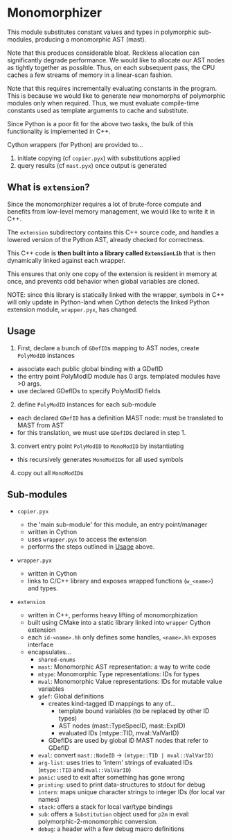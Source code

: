 # Monomorphizer

This module substitutes constant values and types in polymorphic sub-modules,
producing a monomorphic AST (mast).

Note that this produces considerable bloat. 
Reckless allocation can significantly degrade performance.
We would like to allocate our AST nodes as tightly together as possible.
Thus, on each subsequent pass, the CPU caches a few streams of memory in a 
linear-scan fashion.

Note that this requires incrementally evaluating constants in the program.
This is because we would like to generate new monomorphs of polymorphic modules
only when required. 
Thus, we must evaluate compile-time constants used as template arguments to
cache and substitute.

Since Python is a poor fit for the above two tasks, the bulk of this 
functionality is implemented in C++.

Cython wrappers (for Python) are provided to...
1. initiate copying (cf `copier.pyx`) with substitutions applied
2. query results (cf `mast.pyx`) once output is generated

## What is `extension`?

Since the monomorphizer requires a lot of brute-force compute and benefits from
low-level memory management, we would like to write it in C++.

The `extension` subdirectory contains this C++ source code, and handles
a lowered version of the Python AST, already checked for correctness.

This C++ code is **then built into a library called `ExtensionLib`** that is
then dynamically linked against each wrapper.

This ensures that only one copy of the extension is resident in memory at once,
and prevents odd behavior when global variables are cloned.

NOTE: since this library is statically linked with the wrapper, symbols in C++
will only update in Python-land when Cython detects the linked Python extension module,
`wrapper.pyx`, has changed.

## Usage

1. First, declare a bunch of `GDefID`s mapping to AST nodes,
   create `PolyModID` instances
  - associate each public global binding with a GDefID
  - the entry point PolyModID module has 0 args. templated modules have >0 args.
  - use declared GDefIDs to specify PolyModID fields

2. define `PolyModID` instances for each sub-module
  - each declared `GDefID` has a definition MAST node: must be translated to 
    MAST from AST
  - for this translation, we must use `GDefID`s declared in step 1.

3. convert entry point `PolyModID` to `MonoModID` by instantiating
  - this recursively generates `MonoModID`s for all used symbols

4. copy out all `MonoModID`s

## Sub-modules

- `copier.pyx`
  - the 'main sub-module' for this module, an entry point/manager
  - written in Cython
  - uses `wrapper.pyx` to access the extension
  - performs the steps outlined in [Usage](##usage) above.

- `wrapper.pyx`
  - written in Cython
  - links to C/C++ library and exposes wrapped functions (`w_<name>`) and types.

- `extension`
  - written in C++, performs heavy lifting of monomorphization
  - built using CMake into a static library linked into `wrapper` Cython extension
  - each `id-<name>.hh` only defines some handles, `<name>.hh` exposes interface
  - encapsulates...
    - `shared-enums`
    - `mast`: Monomorphic AST representation: a way to write code
    - `mtype`: Monomorphic Type representations: IDs for types
    - `mval`: Monomorphic Value representations: IDs for mutable value variables
    - `gdef`: Global definitions 
        - creates kind-tagged ID mappings to any of...
          - template bound variables (to be replaced by other ID types)
          - AST nodes (mast::TypeSpecID, mast::ExpID)
          - evaluated IDs (mtype::TID, mval::ValVarID)
        - GDefIDs are used by global ID MAST nodes that refer to GDefID
    - `eval`: convert `mast::NodeID` -> `(mtype::TID | mval::ValVarID)`
    - `arg-list`: uses tries to 'intern' strings of evaluated IDs
        (`mtype::TID` and `mval::ValVarID`)
    - `panic`: used to exit after something has gone wrong
    - `printing`: used to print data-structures to stdout for debug
    - `intern`: maps unique character strings to integer IDs (for local var 
      names)
    - `stack`: offers a stack for local var/type bindings
    - `sub`: offers a `Substitution` object used for `p2m` in eval:
      polymorphic-2-monomorphic conversion.
    - `debug`: a header with a few debug macro definitions
